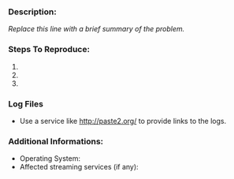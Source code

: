 ### Description:

*Replace this line with a brief summary of the problem.*

### Steps To Reproduce:

1.
2.
3.

### Log Files

- Use a service like http://paste2.org/ to provide links to the logs.


### Additional Informations:

- Operating System:
- Affected streaming services (if any): 
